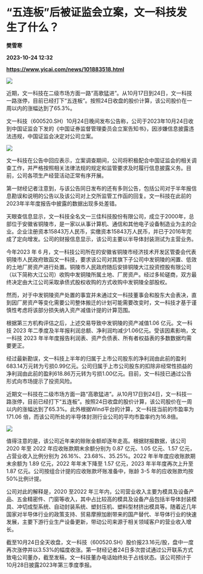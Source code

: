 # “五连板”后被证监会立案，文一科技发生了什么？
**樊雪寒**

**2023-10-24 12:32**

**https://www.yicai.com/news/101883518.html**

![](https://imgcdn.yicai.com/uppics/slides/2023/10/12435734abd1cd7d72e98d7094cd0075.jpg)

近期，文一科技在二级市场方面一路“高歌猛进”。从10月17日到24日，文一科技一路涨停，目前已经打下“五连板”。按照24日收盘的股价计算，该公司股价在一周以内的涨幅达到了65.3%。

文一科技（600520.SH）10月24日晚间发布公告称，公司于2023年10月24日收到中国证监会下发的《中国证券监督管理委员会立案告知书》，因涉嫌信息披露违法违规，中国证监会决定对公司立案。

![](https://imgcdn.yicai.com/uppics/images/2023/10/749977421a80efe89c67d85cf73544b5.jpg)

文一科技在公告中回应表示，立案调查期间，公司将积极配合中国证监会的相关调查工作，并严格按照相关法律法规的规定和监管要求及时履行信息披露义务。目前，公司各项生产经营活动正常有序开展。

第一财经记者注意到，与该公告同日发布的还有多则公告，包括公司对于半年报信息勘误和说明的公告以及该公司对上交所监管工作函的回复。文一科技在此前的2023年半年度报告中披露的数据出现多处差错。

天眼查信息显示，文一科技全名文一三佳科技股份有限公司，成立于2000年，总部位于安徽省铜陵市，是一家以从事计算机、通信和其他电子设备制造业为主的企业。企业注册资本15843万人民币，实缴资本15843万人民币，并已于2016年完成了定向增发。公司的财报信息显示，该公司主要以半导体封装测试为主营业务。

今年2023 年 6 月，文一科技公司所在的安徽省铜陵市经济技术开发区管委会代表铜陵市人民政府致函文一科技，要求该公司对其旗下子公司中发铜陵的闲置、低效的土地厂房资产进行处置。铜陵市人民政府随后安排铜陵大江投资控股有限公司（以下简称大江公司）收购中发铜陵所属土地、厂房资产。经过多轮磋商，双方最终决定由大江公司采取承债式股权收购的方式收购中发铜陵全部股权。

然而，对于中发铜陵资产处置的事宜并未通过文一科技董事会和股东大会表决，直到因厂房资产等变化需要公司整体搬迁的计划可能需要改变时，文一科技才基于谨慎性考虑将该部分损失纳入资产减值计提的计算范围。

根据第三方机构评估之后，上述交易导致中发铜陵的资产减值1.06 亿元。文一科技 2023 年二季度及半年报利润总额、净利润均减少1.06亿元。受该因素影响，文一科技 2023 年半年度报告利润表、资产负债表、所有者权益表的多数数据均需要更正。

经过最新勘误，文一科技上半年的归属于上市公司股东的净利润由此前的盈利683.14万元转为亏损0.99亿元。公司归属于上市公司股东的扣除非经常性损益的净利润由此前的盈利618.86万元转为亏损1.00亿元。目前，文一科技已通过公告形式向市场提示了投资风险。

近期文一科技在二级市场方面一路“高歌猛进”。从10月17日到24日，文一科技一路涨停，目前已经打下“五连板”。按照24日收盘的股价计算，该公司股价在一周以内的涨幅达到了65.3%。此外根据Wind平台的计算，文一科技当前的市盈率为171.06 倍，而该公司所处的半导体封测行业公司的平均市盈率约为16.8倍。

![](https://imgcdn.yicai.com/uppics/images/2023/10/3086f119528047c64047277e777e82fa.jpg)

值得注意的是，该公司近年来的赊账金额却逐年走高。根据财报数据，该公司 2020 年至 2022 年应收账款期末余额分别为 0.87 亿元、1.05 亿元、1.57 亿元，占营业收入比例分别为 26.16%、23.68%、35.25%。2022 年半年度应收账款期末余额为 1.89 亿元，2022 年年末下降至 1.57 亿元，2023 年半年度再次上升至 1.87 亿元。公司按组合计提的应收账款坏账准备中，账龄 3-5 年的应收账款均按 50%比例计提。

公司对此的解释是，2020 至2022 年三年内，公司营业收入主要为模具及设备产品、五金精密件、门窗等收入，其中占比较高的模具及设备产品包括半导体封装模具、冲切成型系统、自动封装系统、塑封压机、塑料型材挤出模具等。随着近几年国家对半导体行业的政策支持、贸易摩擦加剧带来的国产替代、半导体行业的快速发展，主要下游行业生产设备更新，带动公司来源于相关领域客户的营业收入增长。

截至10月24日全天收盘，文一科技（600520.SH）股价报23.16元/股，盘中一度再次涨停并以3.53%的幅度收涨。第一财经记者24日多次尝试通过公开联系方式致电公司董办，截至发稿，文一科技董办电话始终处于占线状态。该公司预计于10月28日披露2023年第三季度季报。